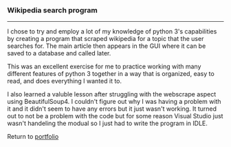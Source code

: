 ### Wikipedia search program
***

I chose to try and employ a lot of my knowledge of python 3's capabilities by creating a program that scraped wikipedia for a topic that the user searches for. The main article then appears in the GUI where it can be saved to a database and called later.

This was an excellent exercise for me to practice working with many different features of python 3 together in a way that is organized, easy to read, and does everything I wanted it to. 

I also learned a valuble lesson after struggling with the webscrape aspect using BeautifulSoup4. I couldn't figure out why I was having a problem with it and it didn't seem to have any errors but it just wasn't working. It turned out to not be a problem with the code but for some reason Visual Studio just wasn't handeling the modual so I just had to write the program in IDLE.

Return to [portfolio](../../../)
